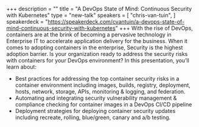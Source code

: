 +++
description = ""
title = "A DevOps State of Mind: Continuous Security with Kubernetes"
type = "new-talk"
speakers = [
        "chris-van-tuin",
]
speakerdeck = "https://speakerdeck.com/cvantuin/a-devops-state-of-mind-continuous-security-with-kubernetes"
+++
With the rise of DevOps, containers are at the brink of becoming a pervasive technology in Enterprise IT to accelerate application delivery for the business. When it comes to adopting containers in the enterprise, Security is the highest adoption barrier. Is your organization ready to address the security risks with containers for your DevOps environment?  In this presentation, you’ll learn about:

* Best practices for addressing the top container security risks in a container environment including images, builds, registry, deployment, hosts, network, storage, APIs, monitoring & logging, and federation.
* Automating and integrating security vulnerability management & compliance checking for container images in a DevOps CI/CD pipeline
* Deployment strategies for deploying container security updates including recreate, rolling, blue/green, canary and a/b testing.